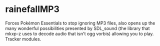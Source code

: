 # rainefallMP3

Forces Pokémon Essentials to stop ignoring MP3 files, also opens up the many wonderful possibilities presented by SDL_sound (the library that mkxp-z uses to decode audio that isn't ogg vorbis) allowing you to play. Tracker modules.